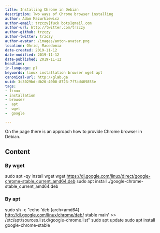 ```yaml
---
title: Installing Chrome in Debian
description: Two ways of Chrome browser installing
author: Adam Mazurkiewicz
author-email: trzczy[fuck bots]gmail.com
author-url: http://twitter.com/trzczy
author-github: trzczy
author-twitter: trzczy
author-avatar: /images/anton-avatar.png
location: Ohrid, Macedonia
date-created: 2019-11-12
date-modified: 2019-11-12
date-published: 2019-11-12
headline:
in-language: pl
keywords: linux installation browser wget apt
canonical-url: http://glab.ga
uuid: 3c3029bd-db26-4000-8723-7f7ad409858e
tags:
- linux
- installation
- browser
-  apt
-  wget
-  google

---
```


On the page there is an approach how to provide Chrome browser in Debian.


## Content

### By wget

sudo apt -qy install wget
wget https://dl.google.com/linux/direct/google-chrome-stable_current_amd64.deb
sudo apt install ./google-chrome-stable_current_amd64.deb

### By apt
sudo sh -c "echo 'deb [arch=amd64] http://dl.google.com/linux/chrome/deb/ stable main' >> /etc/apt/sources.list.d/google-chrome.list"
sudo apt update
sudo apt install google-chrome-stable
